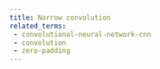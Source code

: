 ```yaml
---
title: Narrow convolution
related_terms:
 - convolutional-neural-network-cnn
 - convolution
 - zero-padding
---
```

